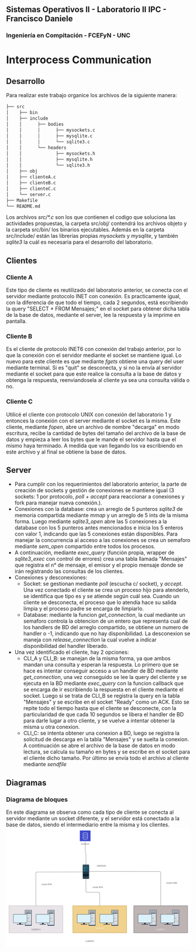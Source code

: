 ## Sistemas Operativos II - Laboratorio II IPC - Francisco Daniele
###  Ingeniería en Compitación - FCEFyN - UNC
# Interprocess Communication

## Desarrollo
Para realizar este trabajo organice los archivos de la siguiente manera:
```text
├── src
│    ├── bin
│    ├── include
│    │      ├── bodies
│    │      │      ├── mysockets.c
│    │      │      ├── mysqlite.c
│    │      │      └── sqlite3.c
│    │      └── headers
│    │             ├── mysockets.h
│    │             ├── mysqlite.h
│    │             └── sqlite3.h
│    ├── obj
│    ├── clienteA.c
│    ├── clienteB.c
│    ├── clienteC.c
│    └── server.c
├── Makefile
└── README.md
```
Los archivos _src/*.c_ son los que contienen el codigo que soluciona las actividades propuestas, la carpeta src/obj/ contendrá los archivos objeto y la carpeta src/bin/ los binarios ejecutables. Además en la carpeta src/include/ están las librerías propias _mysockets_ y _mysqlite_, y también _sqlite3_ la cuál es necesaria para el desarrollo del laboratorio.


## Clientes
### Cliente A
Este tipo de cliente es reutilizado del laboratorio anterior, se conecta con el servidor mediante protocolo INET con conexión. Es practicamente igual, con la diferencia de que todo el tiempo, cada 2 segundos, está escribiendo la query "SELECT * FROM Mensajes;" en el socket para obtener dicha tabla de la base de datos, mediante el server, lee la respuesta y la imprime en pantalla.

### Cliente B
Es el cliente de protocolo INET6 con conexión del trabajo anterior, por lo que la conexión con el servidor mediante el socket se mantiene igual. Lo nuevo para este cliente es que mediante _fgets_ obtiene una query del user mediante terminal. Si es "quit" se desconecta, y si no la envía al servidor mediante el socket para que este realice la consulta a la base de datos y obtenga la respuesta, reenviandosela al cliente ya sea una consulta válida o no.

### Cliente C
Utilicé el cliente con protocolo UNIX con conexión del laboratorio 1 y entonces la conexión con el server mediante el socket es la misma. Este cliente, mediante _fopen_, abre un archivo de nombre "decarga" en modo escritura, recibe la cantidad de bytes del tamaño del archivo de la base de datos y empieza a leer los bytes que le mande el servidor hasta que el mismo haya terminado. A medida que van llegando los va escribiendo en este archivo y al final se obtiene la base de datos.

## Server
-   Para cumplir con los requerimientos del laboratorio anterior, la parte de creación de sockets y gestión de conexiones se mantiene igual (3 sockets: 1 por protocolo, _poll + accept_ para reaccionar a conexiones y fork para manejar nueva conexión.). 
-   Conexiones con la database: crea un arreglo de 5 punteros _sqlite3_ de memoria compartida mediante _mmap_ y un arreglo de 5 ints de la misma forma. Luego mediante _sqlite3_open_ abre las 5 conexiones a la database con los 5 punteros antes mencionados e inicia los 5 enteros con valor 1, indicando que las 5 conexiones están disponibles. Para manejar la concurrencia al acceso a las conexiones se crea un semaforo mediante _sem_open_ compartido entre todos los procesos. 
-   A continuación, mediante _exec_query_ (función propia, wrapper de _sqlite3_exec_ con control de errores) crea una tabla llamada "Mensajes" que registra el n° de mensaje, el emisor y el propio mensaje donde se irán registrando las consultas de los clientes.
-   Conexiones y desconexiones: 
    - Socket: se gestionan mediante _poll_ (escucha c/ socket), y _accept_. Una vez conectado el cliente se crea un proceso hijo para atenderlo, se identifica que tipo es y se atiende según cuál sea. Cuando un cliente se desconecta, el proceso que lo atendía hace su salida limpia y el proceso padre se encarga de limpiarlo. 
    - Database: mediante la funcion _get_connection_, la cual mediante un semaforo controla la obtencion de un entero que representa cual de los handlers de BD del arreglo compartido, se obtiene un numero de handler o -1, indicando que no hay disponibilidad. La desconexion se maneja con _release_connection_ la cual vuelve a indicar disponibilidad del handler liberado.
-   Una vez identificado el cliente, hay 2 opciones:
    -   CLI_A y CLI_B: se manejan de la misma forma, ya que ambos mandan una consulta y esperan la respuesta. Lo primero que se hace es intentar conseguir acceso a un handler de BD mediante _get_connection_, una vez conseguido se lee la query del cliente y se ejecuta en la BD mediante _exec_query_ con la funcion callback que se encarga de ir escribiendo la respuesta en el cliente mediante el socket. Luego si se trata de CLI_B se registra la query en la tabla "Mensajes" y se escribe en el socket "Ready" como un ACK. Esto se repite todo el tiempo hasta que el cliente se desconecte, con la particularidad de que cada 10 segundos se libera el handler de BD para darle lugar a otro cliente, y se vuelve a intentar obtener la misma u otra conexion.
    -   CLI_C: se intenta obtener una conexion a BD, luego se registra la solicitud de descarga en la tabla "Mensajes" y se suelta la conexion. A continuación se abre el archivo de la base de datos en modo lectura, se calcula su tamaño en bytes y se escribe en el socket para el cliente dicho tamaño. Por último se envía todo el archivo al cliente mediante _sendfile_

## Diagramas

### Diagrama de bloques
En este diagrama se observa como cada tipo de cliente se conecta al servidor mediante un socket diferente, y el servidor está conectado a la base de datos, siendo el intermediario entre la misma y los clientes.
![Diagrama de bloques](img/diagrama_bloques_cliente_servidor.png)